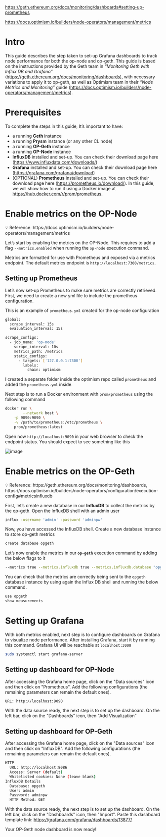 https://geth.ethereum.org/docs/monitoring/dashboards#setting-up-prometheus

https://docs.optimism.io/builders/node-operators/management/metrics

# Intro

This guide describes the step taken to set-up Grafana dashboards to track node performance for both the op-node and op-geth. This guide is based on the instructions provided by the Geth team in *“Monitoring Geth with Influx DB and Grafana”* (https://geth.ethereum.org/docs/monitoring/dashboards), with necessary variations to apply it to op-geth, as well as Optimism team in their *“Node Metrics and Monitoring”* guide (https://docs.optimism.io/builders/node-operators/management/metrics).

# Prerequisites

To complete the steps in this guide, It’s important to have:

- a running **Geth** instance
- a running **Prysm** instance (or any other CL node)
- a running **OP-Geth** instance
- a running **OP-Node** instance
- **InfluxDB** installed and set-up. You can check their download page here (https://www.influxdata.com/downloads/)
- **Grafana** installed and set-up. You can check their download page here (https://grafana.com/grafana/download)
- (OPTIONAL) **Prometheus** installed and set-up. You can check their download page here (https://prometheus.io/download/). In this guide, we will show how to run it using a Docker image at https://hub.docker.com/r/prom/prometheus.

# Enable metrics on the OP-Node

<aside>
💡 Reference: https://docs.optimism.io/builders/node-operators/management/metrics

</aside>

Let’s start by enabling the metrics on the OP-Node. This requires to add a flag `--metrics.enabled` when running the `op-node` execution command.

Metrics are formatted for use with Prometheus and exposed via a metrics endpoint. The default metrics endpoint is `http://localhost:7300/metrics`.

## **Setting up Prometheus**

Let’s now set-up Prometheus to make sure metrics are correctly retrieved. First, we need to create a new yml file to include the prometheus configuration.

This is an example of `prometheus.yml` created for the op-node configuration

```bash
global:
  scrape_interval: 15s
  evaluation_interval: 15s

scrape_configs:
  - job_name: 'op-node'
    scrape_interval: 10s
    metrics_path: /metrics
    static_configs:
      - targets: ['127.0.0.1:7300']
        labels:
          chain: optimism
```

I created a separate folder inside the optimism repo called `prometheus` and added the `prometheus.yml` inside.

Next step is to run a Docker environment with `prom/prometheus` using the following command

```bash
docker run \
		--network host \
    -p 9090:9090 \
    -v /path/to/prometheus:/etc/prometheus \
    prom/prometheus:latest
```

Open now `http://localhost:9090` in your web browser to check the endpoint status. You should expect to see something like this 

![image](https://github.com/user-attachments/assets/a76aa589-60cc-488f-aedf-4ee6c60a6409)

# Enable metrics on the OP-Geth

<aside>
💡 Reference: https://geth.ethereum.org/docs/monitoring/dashboards, https://docs.optimism.io/builders/node-operators/configuration/execution-config#metricsinfluxdb

</aside>

First, let’s create a new database in our **InfluxDB** to collect the metrics by the op-geth. Open the InfluxDB shell with an admin user

```bash
influx -username 'admin' -password 'adminpw'
```

Now, you have accessed the InfluxDB shell. Create a new database instance to store op-geth metrics

```bash
create database opgeth
```

Let’s now enable the metrics in our **`op-geth`** execution command by adding the below flags to it

```bash
--metrics true --metrics.influxdb true --metrics.influxdb.database "opgeth" --metrics.influxdb.endpoint "http://0.0.0.0:8086/" --metrics.influxdb.username "admin" --metrics.influxdb.password "adminpw"
```

You can check that the metrics are correctly being sent to the `opgeth` database instance by using again the Influx DB shell and running the below command. 

```jsx
use opgeth
show measurements
```

# Setting up Grafana

With both metrics enabled, next step is to configure dashboards on Grafana to visualize node performance. After installing Grafana, start it by running this command. Grafana UI will be reachable at `localhost:3000`

```bash
sudo systemctl start grafana-server
```

## Setting up dashboard for OP-Node

After accessing the Grafana home page, click on the "Data sources" icon and then click on "Prometheus". Add the following configurations (the remaining parameters can remain the default ones).

```bash
URL: http://localhost:9090
```

With the data source ready, the next step is to set up the dashboard. On the left bar, click on the "Dashboards" icon, then "Add Visualization"

## Setting up dashboard for OP-Geth

After accessing the Grafana home page, click on the "Data sources" icon and then click on "InfluxDB". Add the following configurations (the remaining parameters can remain the default ones).

```bash
HTTP
  URL: http://localhost:8086
  Access: Server (default)
  Whitelisted cookies: None (leave blank)
InfluxDB Details
  Database: opgeth
  User: admin
  Password: adminpw
  HTTP Method: GET
```

With the data source ready, the next step is to set up the dashboard. On the left bar, click on the "Dashboards" icon, then "Import". Paste this dashboard template link: https://grafana.com/grafana/dashboards/13877/

Your OP-Geth node dashboard is now ready!
